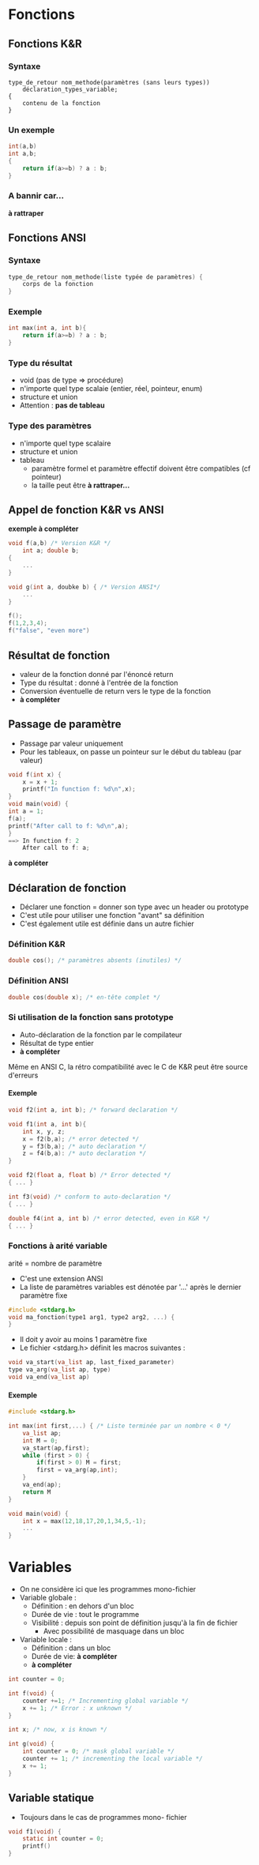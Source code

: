 # Fonctions
## Fonctions K&R
### Syntaxe
```
type_de_retour nom_methode(paramètres (sans leurs types))
	déclaration_types_variable;
{
	contenu de la fonction
}
```
### Un exemple
```C
int(a,b)
int a,b;
{
	return if(a>=b) ? a : b;
}
```
### A bannir car...
**à rattraper**

## Fonctions ANSI
### Syntaxe
```C
type_de_retour nom_methode(liste typée de paramètres) {
	corps de la fonction
}
```
### Exemple
```C
int max(int a, int b){
	return if(a>=b) ? a : b;
}
```
### Type du résultat
- void (pas de type => procédure)
- n'importe quel type scalaie (entier, réel, pointeur, enum)
- structure et union
- Attention : **pas de tableau**

### Type des paramètres
- n'importe quel type scalaire
- structure et union
- tableau
	- paramètre formel et paramètre effectif doivent être compatibles (cf pointeur)
	- la taille peut être **à rattraper...**

## Appel de fonction K&R vs ANSI 
**exemple à compléter**
```C
void f(a,b) /* Version K&R */
	int a; double b;
{
	...
}

void g(int a, doubke b) { /* Version ANSI*/
	...
}

f();
f(1,2,3,4);
f("false", "even more")


```

## Résultat de fonction
- valeur de la fonction donné par l'énoncé return
- Type du résultat : donné à l'entrée de la fonction
- Conversion éventuelle de return vers le type de la fonction
- **à compléter**

## Passage de paramètre
- Passage par valeur uniquement
- Pour les tableaux, on passe un pointeur sur le début du tableau (par valeur)
```C
void f(int x) {
	x = x + 1;
	printf("In function f: %d\n",x);
}
void main(void) {
int a = 1;
f(a);
printf("After call to f: %d\n",a);
}
==> In function f: 2
	After call to f: a;
```
**à compléter**

## Déclaration de fonction
- Déclarer une fonction = donner son type avec un header ou prototype
- C'est utile pour utiliser une fonction "avant" sa définition
- C'est également utile est définie dans un autre fichier

### Définition K&R
```C
double cos(); /* paramètres absents (inutiles) */
```
### Définition ANSI
```C
double cos(double x); /* en-tête complet */
```
### Si utilisation de la fonction sans prototype
- Auto-déclaration de la fonction par le compilateur
- Résultat de type entier
- **à compléter**

Même en ANSI C, la rétro compatibilité avec le C de K&R peut être source d'erreurs
#### Exemple
```C
void f2(int a, int b); /* forward declaration */

void f1(int a, int b){
	int x, y, z;
	x = f2(b,a); /* error detected */
	y = f3(b,a); /* auto declaration */
	z = f4(b,a): /* auto declaration */
}

void f2(float a, float b) /* Error detected */
{ ... }

int f3(void) /* conform to auto-declaration */
{ ... }

double f4(int a, int b) /* error detected, even in K&R */
{ ... }
```

### Fonctions à arité variable
arité = nombre de paramètre

- C'est une extension ANSI
- La liste de paramètres variables est dénotée par '...' après le dernier paramètre fixe
```C
#include <stdarg.h>
void ma_fonction(type1 arg1, type2 arg2, ...) {
}
```
- Il doit y avoir au moins 1 paramètre fixe
- Le fichier <stdarg.h> définit les macros suivantes :
```C
void va_start(va_list ap, last_fixed_parameter)
type va_arg(va_list ap, type)
void va_end(va_list ap)
```

#### Exemple
```C
#include <stdarg.h>

int max(int first,...) { /* Liste terminée par un nombre < 0 */
	va_list ap;
	int M = 0;
	va_start(ap,first);
	while (first > 0) {
		if(first > 0) M = first;
		first = va_arg(ap,int);
	}
	va_end(ap);
	return M
}

void main(void) {
	int x = max(12,18,17,20,1,34,5,-1);
	...
}
```

# Variables
- On ne considère ici que les programmes mono-fichier
- Variable globale :
	- Définition : en dehors d'un bloc
	- Durée de vie : tout le programme
	- Visibilité : depuis son point de définition jusqu'à la fin de fichier
		- Avec possibilité de masquage dans un bloc
- Variable locale :
	- Définition : dans un bloc
	- Durée de vie: **à compléter**
	- **à compléter**

```C
int counter = 0;

int f(void) {
	counter +=1; /* Incrementing global variable */
	x += 1; /* Error : x unknown */
}

int x; /* now, x is known */

int g(void) {
	int counter = 0; /* mask global variable */
	counter += 1; /* incrementing the local variable */
	x += 1;
}
```

## Variable statique
- Toujours dans le cas de programmes mono- fichier
```C
void f1(void) {
	static int counter = 0;
	printf()
}
```